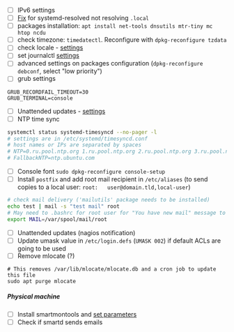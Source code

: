 - [ ] IPv6 settings
- [ ] [Fix](./dns+dhcp.md#systemd-resolved) for systemd-resolved not resolving `.local`
- [ ] packages installation: `apt install net-tools dnsutils mtr-tiny mc htop ncdu`
- [ ] check timezone: `timedatectl`. Reconfigure with `dpkg-reconfigure tzdata`
- [ ] check locale - [settings](./locales.md)
- [ ] set journalctl [settings](./journalctl.md)
- [ ] advanced settings on packages configuration (`dpkg-reconfigure debconf`, select "low priority") 
- [ ] grub settings
```
GRUB_RECORDFAIL_TIMEOUT=30
GRUB_TERMINAL=console
```
- [ ] Unattended updates - [settings](./unattended_upgrades.md)
- [ ] NTP time sync
```bash
systemctl status systemd-timesyncd --no-pager -l
# settings are in /etc/systemd/timesyncd.conf
# host names or IPs are separated by spaces
# NTP=0.ru.pool.ntp.org 1.ru.pool.ntp.org 2.ru.pool.ntp.org 3.ru.pool.ntp.org
# FallbackNTP=ntp.ubuntu.com
```
- [ ] Console font `sudo dpkg-reconfigure console-setup`
- [ ] Install `postfix` and add root mail recipient in `/etc/aliases` (to send copies to a local user: `root:	user@domain.tld,local-user`)
```bash
# check mail delivery ('mailutils' package needs to be installed)
echo test | mail -s "test mail" root
# May need to .bashrc for root user for "You have new mail" message to appear
export MAIL=/var/spool/mail/root
```
- [ ] Unattended updates (nagios notification)
- [ ] Update umask value in `/etc/login.defs` (`UMASK 002`) if default ACLs are going to be used
- [ ] Remove mlocate (?)
```shell
# This removes /var/lib/mlocate/mlocate.db and a cron job to update this file
sudo apt purge mlocate
```

##### Physical machine
- [ ] Install smartmontools and [set parameters](https://github.com/cheretbe/notes/blob/master/linux/smart.md#smartd-settings)
- [ ] Check if smartd sends emails
